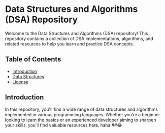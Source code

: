 # Data Structures and Algorithms (DSA) Repository

Welcome to the Data Structures and Algorithms (DSA) repository! This repository contains a collection of DSA implementations, algorithms, and related resources to help you learn and practice DSA concepts.

## Table of Contents

- [Introduction](#introduction)
- [Data Structures](#data-structures)
- [License](#license)

## Introduction

In this repository, you'll find a wide range of data structures and algorithms implemented in various programming languages. Whether you're a beginner looking to learn the basics or an experienced developer aiming to sharpen your skills, you'll find valuable resources here.
haha 
##😂
